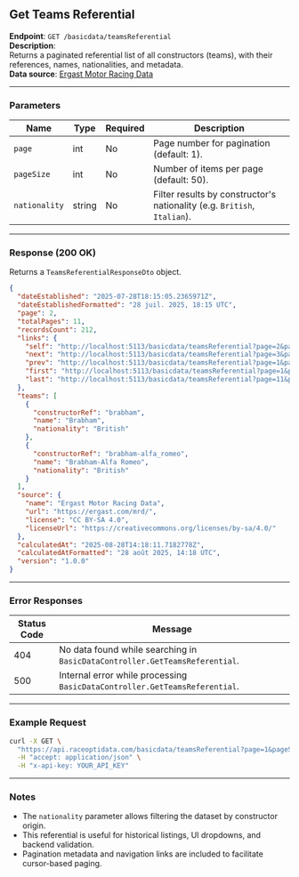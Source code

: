 ## Get Teams Referential

**Endpoint**: `GET /basicdata/teamsReferential`  
**Description**:  
Returns a paginated referential list of all constructors (teams), with their references, names, nationalities, and metadata.  
**Data source**: [Ergast Motor Racing Data](https://ergast.com/mrd/)

---

### Parameters

| Name         | Type   | Required | Description |
|--------------|--------|----------|-------------|
| `page`       | int    | No       | Page number for pagination (default: 1). |
| `pageSize`   | int    | No       | Number of items per page (default: 50). |
| `nationality`| string | No       | Filter results by constructor's nationality (e.g. `British`, `Italian`). |

---

### Response (200 OK)

Returns a `TeamsReferentialResponseDto` object.

```json
{
  "dateEstablished": "2025-07-28T18:15:05.2365971Z",
  "dateEstablishedFormatted": "28 juil. 2025, 18:15 UTC",
  "page": 2,
  "totalPages": 11,
  "recordsCount": 212,
  "links": {
    "self": "http://localhost:5113/basicdata/teamsReferential?page=2&pageSize=20",
    "next": "http://localhost:5113/basicdata/teamsReferential?page=3&pageSize=20",
    "prev": "http://localhost:5113/basicdata/teamsReferential?page=1&pageSize=20",
    "first": "http://localhost:5113/basicdata/teamsReferential?page=1&pageSize=20",
    "last": "http://localhost:5113/basicdata/teamsReferential?page=11&pageSize=20"
  },
  "teams": [
    {
      "constructorRef": "brabham",
      "name": "Brabham",
      "nationality": "British"
    },
    {
      "constructorRef": "brabham-alfa_romeo",
      "name": "Brabham-Alfa Romeo",
      "nationality": "British"
    }
  ],
  "source": {
    "name": "Ergast Motor Racing Data",
    "url": "https://ergast.com/mrd/",
    "license": "CC BY-SA 4.0",
    "licenseUrl": "https://creativecommons.org/licenses/by-sa/4.0/"
  },
  "calculatedAt": "2025-08-28T14:18:11.7182778Z",
  "calculatedAtFormatted": "28 août 2025, 14:18 UTC",
  "version": "1.0.0"
}
```

---

### Error Responses

| Status Code | Message |
|-------------|---------|
| 404         | No data found while searching in `BasicDataController.GetTeamsReferential`. |
| 500         | Internal error while processing `BasicDataController.GetTeamsReferential`.  |

---

### Example Request

```bash
curl -X GET \
  "https://api.raceoptidata.com/basicdata/teamsReferential?page=1&pageSize=20&nationality=British" \
  -H "accept: application/json" \
  -H "x-api-key: YOUR_API_KEY"
```

---

### Notes

- The `nationality` parameter allows filtering the dataset by constructor origin.
- This referential is useful for historical listings, UI dropdowns, and backend validation.
- Pagination metadata and navigation links are included to facilitate cursor-based paging.